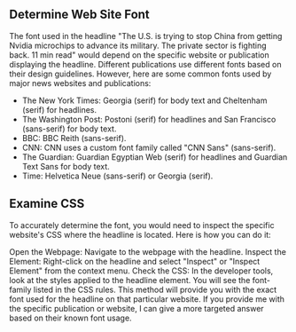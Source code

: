 ## Determine Web Site Font
The font used in the headline "The U.S. is trying to stop China from getting Nvidia microchips to advance its military. The private sector is fighting back. 11 min read" would depend on the specific website or publication displaying the headline. Different publications use different fonts based on their design guidelines. However, here are some common fonts used by major news websites and publications:

  * The New York Times: Georgia (serif) for body text and Cheltenham (serif) for headlines.
  * The Washington Post: Postoni (serif) for headlines and San Francisco (sans-serif) for body text.
  * BBC: BBC Reith (sans-serif).
  * CNN: CNN uses a custom font family called "CNN Sans" (sans-serif).
  * The Guardian: Guardian Egyptian Web (serif) for headlines and Guardian Text Sans for body text.
  * Time: Helvetica Neue (sans-serif) or Georgia (serif).

## Examine CSS
To accurately determine the font, you would need to inspect the specific website's CSS where the headline is located. Here is how you can do it:

Open the Webpage: Navigate to the webpage with the headline.
Inspect the Element: Right-click on the headline and select "Inspect" or "Inspect Element" from the context menu.
Check the CSS: In the developer tools, look at the styles applied to the headline element. You will see the font-family listed in the CSS rules.
This method will provide you with the exact font used for the headline on that particular website. If you provide me with the specific publication or website, I can give a more targeted answer based on their known font usage.
